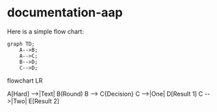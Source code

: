 # documentation-aap

Here is a simple flow chart:

```mermaid
graph TD;
    A-->B;
    A-->C;
    B-->D;
    C-->D;
```

flowchart LR

A[Hard] -->|Text| B(Round)
B --> C{Decision}
C -->|One| D[Result 1]
C -->|Two| E[Result 2]
